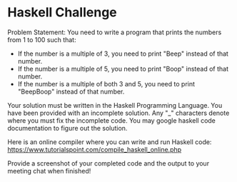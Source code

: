 # Haskell Challenge

Problem Statement:
You need to write a program that prints the numbers from 1 to 100 such that:

- If the number is a multiple of 3, you need to print "Beep" instead of that number.
- If the number is a multiple of 5, you need to print "Boop" instead of that number.
- If the number is a multiple of both 3 and 5, you need to print "BeepBoop" instead of that number.


Your solution must be written in the Haskell Programming Language. You have been provided with an incomplete solution.
Any "_" characters denote where you must fix the incomplete code. You may google haskell code documentation to figure out the solution.

Here is an online compiler where you can write and run Haskell code: https://www.tutorialspoint.com/compile_haskell_online.php

Provide a screenshot of your completed code and the output to your meeting chat when finished!